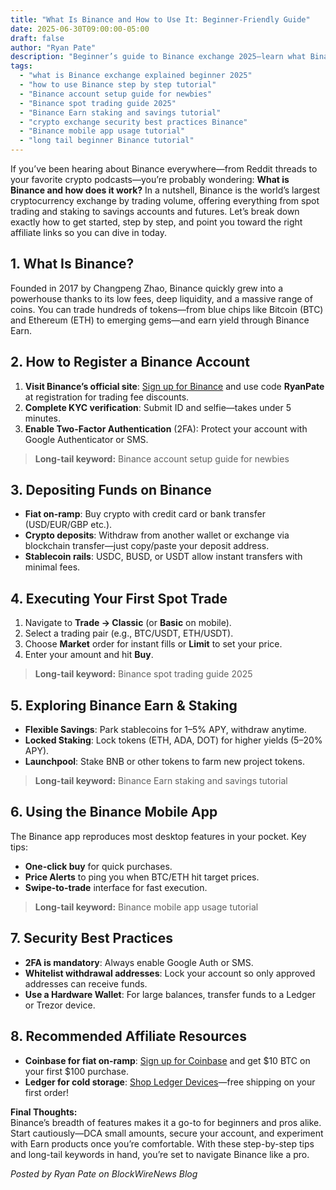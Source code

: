 ```yaml
---
title: "What Is Binance and How to Use It: Beginner-Friendly Guide"
date: 2025-06-30T09:00:00-05:00
draft: false
author: "Ryan Pate"
description: "Beginner’s guide to Binance exchange 2025—learn what Binance is, how to register an account, deposit funds, execute spot trades, use Binance Earn features, and keep your crypto secure with best practices and affiliate resources."
tags:
  - "what is Binance exchange explained beginner 2025"
  - "how to use Binance step by step tutorial"
  - "Binance account setup guide for newbies"
  - "Binance spot trading guide 2025"
  - "Binance Earn staking and savings tutorial"
  - "crypto exchange security best practices Binance"
  - "Binance mobile app usage tutorial"
  - "long tail beginner Binance tutorial"
---
```


If you’ve been hearing about Binance everywhere—from Reddit threads to your favorite crypto podcasts—you’re probably wondering: **What is Binance and how does it work?** In a nutshell, Binance is the world’s largest cryptocurrency exchange by trading volume, offering everything from spot trading and staking to savings accounts and futures. Let’s break down exactly how to get started, step by step, and point you toward the right affiliate links so you can dive in today.

## 1. What Is Binance?  
Founded in 2017 by Changpeng Zhao, Binance quickly grew into a powerhouse thanks to its low fees, deep liquidity, and a massive range of coins. You can trade hundreds of tokens—from blue chips like Bitcoin (BTC) and Ethereum (ETH) to emerging gems—and earn yield through Binance Earn.

## 2. How to Register a Binance Account  
1. **Visit Binance’s official site**: [Sign up for Binance](https://www.binance.com/en/register?ref=RyanPate) and use code **RyanPate** at registration for trading fee discounts.  
2. **Complete KYC verification**: Submit ID and selfie—takes under 5 minutes.  
3. **Enable Two-Factor Authentication** (2FA): Protect your account with Google Authenticator or SMS.

> **Long-tail keyword:** Binance account setup guide for newbies

## 3. Depositing Funds on Binance  
- **Fiat on-ramp**: Buy crypto with credit card or bank transfer (USD/EUR/GBP etc.).  
- **Crypto deposits**: Withdraw from another wallet or exchange via blockchain transfer—just copy/paste your deposit address.  
- **Stablecoin rails**: USDC, BUSD, or USDT allow instant transfers with minimal fees.

## 4. Executing Your First Spot Trade  
1. Navigate to **Trade → Classic** (or **Basic** on mobile).  
2. Select a trading pair (e.g., BTC/USDT, ETH/USDT).  
3. Choose **Market** order for instant fills or **Limit** to set your price.  
4. Enter your amount and hit **Buy**.

> **Long-tail keyword:** Binance spot trading guide 2025

## 5. Exploring Binance Earn & Staking  
- **Flexible Savings**: Park stablecoins for 1–5% APY, withdraw anytime.  
- **Locked Staking**: Lock tokens (ETH, ADA, DOT) for higher yields (5–20% APY).  
- **Launchpool**: Stake BNB or other tokens to farm new project tokens.

> **Long-tail keyword:** Binance Earn staking and savings tutorial

## 6. Using the Binance Mobile App  
The Binance app reproduces most desktop features in your pocket. Key tips:  
- **One-click buy** for quick purchases.  
- **Price Alerts** to ping you when BTC/ETH hit target prices.  
- **Swipe-to-trade** interface for fast execution.

> **Long-tail keyword:** Binance mobile app usage tutorial

## 7. Security Best Practices  
- **2FA is mandatory**: Always enable Google Auth or SMS.  
- **Whitelist withdrawal addresses**: Lock your account so only approved addresses can receive funds.  
- **Use a Hardware Wallet**: For large balances, transfer funds to a Ledger or Trezor device.

## 8. Recommended Affiliate Resources  
- **Coinbase for fiat on-ramp**: [Sign up for Coinbase](https://www.coinbase.com/join/ryanpate) and get \$10 BTC on your first \$100 purchase.  
- **Ledger for cold storage**: [Shop Ledger Devices](https://www.ledger.com/?r=ryanpate)—free shipping on your first order!

**Final Thoughts:**  
Binance’s breadth of features makes it a go-to for beginners and pros alike. Start cautiously—DCA small amounts, secure your account, and experiment with Earn products once you’re comfortable. With these step-by-step tips and long-tail keywords in hand, you’re set to navigate Binance like a pro.

*Posted by Ryan Pate on BlockWireNews Blog*

